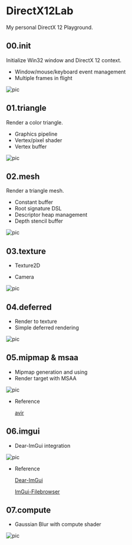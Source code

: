 # DirectX12Lab

My personal DirectX 12 Playground.

## 00.init

Initialize Win32 window and DirectX 12 context.

* Window/mouse/keyboard event management
* Multiple frames in flight

![pic](./screenshots/00_init.png)

## 01.triangle

Render a color triangle.

* Graphics pipeline
* Vertex/pixel shader
* Vertex buffer

![pic](./screenshots/01_triangle.png)

## 02.mesh

Render a triangle mesh.

* Constant buffer
* Root signature DSL
* Descriptor heap management
* Depth stencil buffer

![pic](./screenshots/02_mesh.png)

## 03.texture

* Texture2D

* Camera

![pic](./screenshots/03_texture.png)

## 04.deferred

* Render to texture
* Simple deferred rendering

![pic](./screenshots/04_deferred.png)

## 05.mipmap & msaa

* Mipmap generation and using
* Render target with MSAA

![pic](./screenshots/05_mipmap&msaa.png)

* Reference

  [avir](https://github.com/avaneev/avir)

## 06.imgui

* Dear-ImGui integration

![pic](./screenshots/06_imgui.png)

* Reference

  [Dear-ImGui](https://github.com/ocornut/imgui)
  
  [ImGui-Filebrowser](https://github.com/AirGuanZ/imgui-filebrowser)

## 07.compute

* Gaussian Blur with compute shader

![pic](./screenshots/07_compute.png)